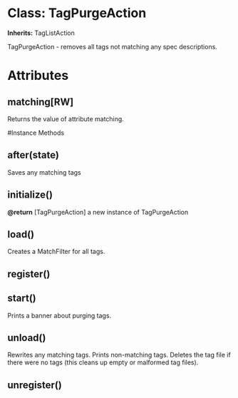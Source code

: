 # Class: TagPurgeAction
**Inherits:** TagListAction
    

TagPurgeAction - removes all tags not matching any spec descriptions.


# Attributes
## matching[RW] [](#attribute-i-matching)
Returns the value of attribute matching.


#Instance Methods
## after(state) [](#method-i-after)
Saves any matching tags

## initialize() [](#method-i-initialize)

**@return** [TagPurgeAction] a new instance of TagPurgeAction

## load() [](#method-i-load)
Creates a MatchFilter for all tags.

## register() [](#method-i-register)

## start() [](#method-i-start)
Prints a banner about purging tags.

## unload() [](#method-i-unload)
Rewrites any matching tags. Prints non-matching tags. Deletes the tag file if
there were no tags (this cleans up empty or malformed tag files).

## unregister() [](#method-i-unregister)

